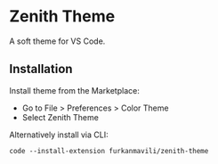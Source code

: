 # Zenith Theme

A soft theme for VS Code.

## Installation

Install theme from the Marketplace:

- Go to File > Preferences > Color Theme
- Select Zenith Theme

Alternatively install via CLI:

```
code --install-extension furkanmavili/zenith-theme
```
